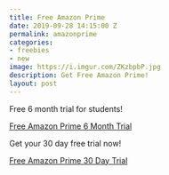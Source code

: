 ```yaml
---
title: Free Amazon Prime
date: 2019-09-28 14:15:00 Z
permalink: amazonprime
categories:
- freebies
- new
image: https://i.imgur.com/ZKzbpbP.jpg
description: Get Free Amazon Prime!
layout: post
---
```


Free 6 month trial for students!

[Free Amazon Prime 6 Month Trial](https://amzn.to/2mFLIKm)

Get your 30 day free trial now!



[Free Amazon Prime 30 Day Trial](https://amzn.to/2J6BeMy)